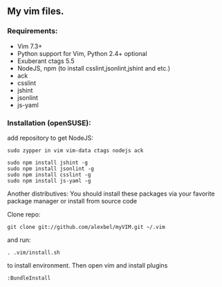 ## My vim files.

### Requirements:
* Vim 7.3+
* Python support for Vim, Python 2.4+
optional
* Exuberant ctags 5.5
* NodeJS, npm (to install csslint,jsonlint,jshint and etc.)
* ack
* csslint
* jshint
* jsonlint
* js-yaml

### Installation (openSUSE):
add repository to get NodeJS:

    sudo zypper in vim vim-data ctags nodejs ack

    sudo npm install jshint -g
    sudo npm install jsonlint -g
    sudo npm install csslint -g
    sudo npm install js-yaml -g

Another distributives:
You should install these packages via your favorite package manager or install from source code

Clone repo:

    git clone git://github.com/alexbel/myVIM.git ~/.vim

and run:

    . .vim/install.sh

to install environment.
Then open vim and install plugins


    :BundleInstall

